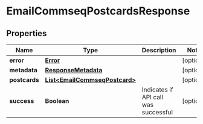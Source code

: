 
# EmailCommseqPostcardsResponse

## Properties
Name | Type | Description | Notes
------------ | ------------- | ------------- | -------------
**error** | [**Error**](Error.md) |  |  [optional]
**metadata** | [**ResponseMetadata**](ResponseMetadata.md) |  |  [optional]
**postcards** | [**List&lt;EmailCommseqPostcard&gt;**](EmailCommseqPostcard.md) |  |  [optional]
**success** | **Boolean** | Indicates if API call was successful |  [optional]



